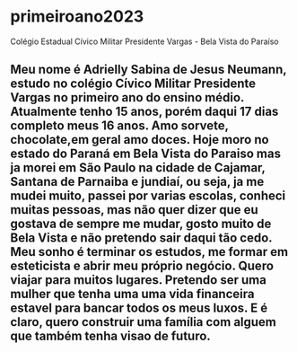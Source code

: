 # primeiroano2023
Colégio Estadual Cívico Militar Presidente Vargas - Bela Vista do Paraíso 

## Meu nome é Adrielly Sabina de Jesus Neumann, estudo no colégio Cívico Militar Presidente Vargas no primeiro ano do ensino médio. Atualmente tenho 15 anos, porém daqui 17 dias completo meus 16 anos. Amo sorvete, chocolate,em geral amo doces. Hoje moro no estado do Paraná em Bela Vista do Paraiso mas ja morei em São Paulo na cidade de Cajamar, Santana de Parnaiba e jundiaí, ou seja, ja me mudei muito, passei por varias escolas, conheci muitas pessoas, mas não quer dizer que eu gostava de sempre me mudar, gosto muito de Bela Vista e não pretendo sair daqui tão cedo. Meu sonho é terminar os estudos, me formar em esteticista e abrir meu próprio negócio. Quero viajar para muitos lugares. Pretendo ser uma mulher que tenha uma uma vida financeira estavel para bancar todos os meus luxos. E é claro, quero construir uma família com alguem que também tenha visao de futuro. 
